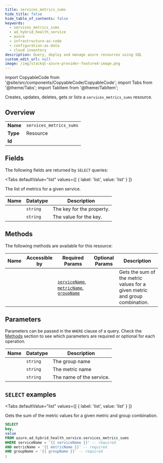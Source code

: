 ```yaml
--- 
title: services_metrics_sums
hide_title: false
hide_table_of_contents: false
keywords:
  - services_metrics_sums
  - ad_hybrid_health_service
  - azure
  - infrastructure-as-code
  - configuration-as-data
  - cloud inventory
description: Query, deploy and manage azure resources using SQL
custom_edit_url: null
image: /img/stackql-azure-provider-featured-image.png
---
```


import CopyableCode from '@site/src/components/CopyableCode/CopyableCode';
import Tabs from '@theme/Tabs';
import TabItem from '@theme/TabItem';

Creates, updates, deletes, gets or lists a <code>services_metrics_sums</code> resource.

## Overview
<table><tbody>
<tr><td><b>Name</b></td><td><code>services_metrics_sums</code></td></tr>
<tr><td><b>Type</b></td><td>Resource</td></tr>
<tr><td><b>Id</b></td><td><CopyableCode code="azure.ad_hybrid_health_service.services_metrics_sums" /></td></tr>
</tbody></table>

## Fields

The following fields are returned by `SELECT` queries:

<Tabs
    defaultValue="list"
    values={[
        { label: 'list', value: 'list' }
    ]}
>
<TabItem value="list">

The list of metrics for a given service.

<table>
<thead>
    <tr>
    <th>Name</th>
    <th>Datatype</th>
    <th>Description</th>
    </tr>
</thead>
<tbody>
<tr>
    <td><CopyableCode code="key" /></td>
    <td><code>string</code></td>
    <td>The key for the property.</td>
</tr>
<tr>
    <td><CopyableCode code="value" /></td>
    <td><code>string</code></td>
    <td>The value for the key.</td>
</tr>
</tbody>
</table>
</TabItem>
</Tabs>

## Methods

The following methods are available for this resource:

<table>
<thead>
    <tr>
    <th>Name</th>
    <th>Accessible by</th>
    <th>Required Params</th>
    <th>Optional Params</th>
    <th>Description</th>
    </tr>
</thead>
<tbody>
<tr>
    <td><a href="#list"><CopyableCode code="list" /></a></td>
    <td><CopyableCode code="select" /></td>
    <td><a href="#parameter-serviceName"><code>serviceName</code></a>, <a href="#parameter-metricName"><code>metricName</code></a>, <a href="#parameter-groupName"><code>groupName</code></a></td>
    <td></td>
    <td>Gets the sum of the metric values for a given metric and group combination.</td>
</tr>
</tbody>
</table>

## Parameters

Parameters can be passed in the `WHERE` clause of a query. Check the [Methods](#methods) section to see which parameters are required or optional for each operation.

<table>
<thead>
    <tr>
    <th>Name</th>
    <th>Datatype</th>
    <th>Description</th>
    </tr>
</thead>
<tbody>
<tr id="parameter-groupName">
    <td><CopyableCode code="groupName" /></td>
    <td><code>string</code></td>
    <td>The group name</td>
</tr>
<tr id="parameter-metricName">
    <td><CopyableCode code="metricName" /></td>
    <td><code>string</code></td>
    <td>The metric name</td>
</tr>
<tr id="parameter-serviceName">
    <td><CopyableCode code="serviceName" /></td>
    <td><code>string</code></td>
    <td>The name of the service.</td>
</tr>
</tbody>
</table>

## `SELECT` examples

<Tabs
    defaultValue="list"
    values={[
        { label: 'list', value: 'list' }
    ]}
>
<TabItem value="list">

Gets the sum of the metric values for a given metric and group combination.

```sql
SELECT
key,
value
FROM azure.ad_hybrid_health_service.services_metrics_sums
WHERE serviceName = '{{ serviceName }}' -- required
AND metricName = '{{ metricName }}' -- required
AND groupName = '{{ groupName }}' -- required
;
```
</TabItem>
</Tabs>
